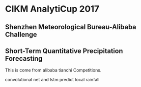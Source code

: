 # CIKM AnalytiCup 2017

## Shenzhen Meteorological Bureau-Alibaba Challenge

## Short-Term Quantitative Precipitation Forecasting

This is come from alibaba tianchi Competitions.

convolutional net and lstm predict local rainfall
